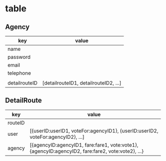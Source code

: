 # table

## Agency
| key | value |
| --- | --- |
| name  |   |
| password |  |
| email ||
| telephone ||
|   |   |
| detailrouteID  | [detailrouteID1, detailrouteID2, ...] |

## DetailRoute
| key | value |
| --- | --- |
| routeID  |   |
| user |[{userID:userID1, voteFor:agencyID1}, {userID:userID2, voteFor:agencyID2}, ...]  |
| agency |[{agencyID:agencyID1, fare:fare1, vote:vote1}, {agencyID:agencyID2, fare:fare2, vote:vote2}, ...}|